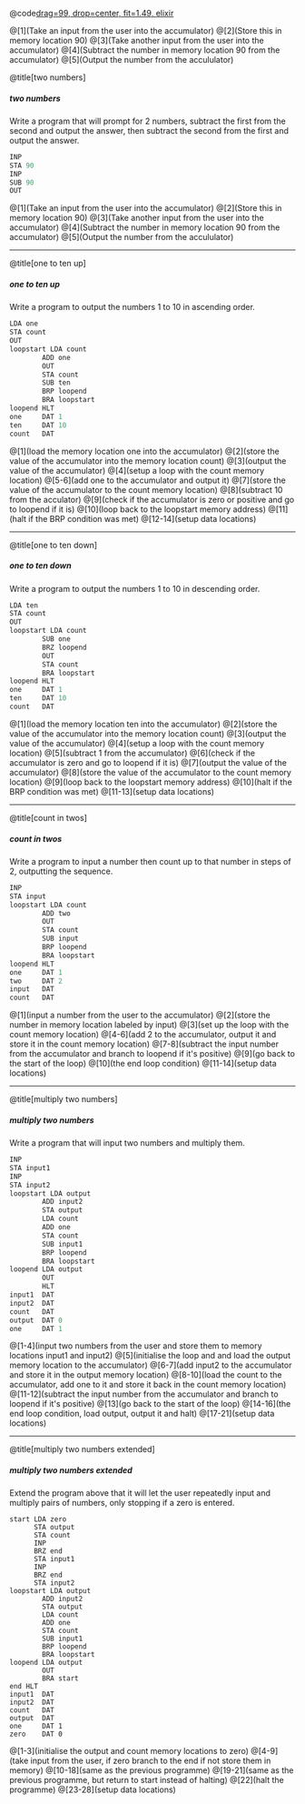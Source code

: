 @code[drag=99, drop=center, fit=1.49, elixir](src/two_numbers.asm)

@[1](Take an input from the user into the accumulator)
@[2](Store this in memory location 90)
@[3](Take another input from the user into the accumulator)
@[4](Subtract the number in memory location 90 from the accumulator)
@[5](Output the number from the accululator)


@title[two numbers]
##### two numbers

Write a program that will prompt for 2 numbers, subtract the first from the second and output the answer, then subtract the second from the first and output the answer.

```as
INP
STA 90
INP
SUB 90
OUT
```

@[1](Take an input from the user into the accumulator)
@[2](Store this in memory location 90)
@[3](Take another input from the user into the accumulator)
@[4](Subtract the number in memory location 90 from the accumulator)
@[5](Output the number from the accululator)

---
@title[one to ten up]
##### one to ten up

Write a program to output the numbers 1 to 10 in ascending order.

```as
LDA one
STA count
OUT
loopstart LDA count
        ADD one
        OUT
        STA count
        SUB ten
        BRP loopend
        BRA loopstart
loopend HLT
one     DAT 1
ten     DAT 10
count   DAT
```

@[1](load the memory location one into the accumulator)
@[2](store the value of the accumulator into the memory location count)
@[3](output the value of the accumulator)
@[4](setup a loop with the count memory location)
@[5-6](add one to the accumulator and output it)
@[7](store the value of the accumulator to the count memory location)
@[8](subtract 10 from the acculator)
@[9](check if the accumulator is zero or positive and go to loopend if it is)
@[10](loop back to the loopstart memory address)
@[11](halt if the BRP condition was met)
@[12-14](setup data locations)

---
@title[one to ten down]
##### one to ten down

Write a program to output the numbers 1 to 10 in descending order.

```as
LDA ten
STA count
OUT
loopstart LDA count
        SUB one
        BRZ loopend
        OUT
        STA count
        BRA loopstart
loopend HLT
one     DAT 1
ten     DAT 10
count   DAT
```

@[1](load the memory location ten into the accumulator)
@[2](store the value of the accumulator into the memory location count)
@[3](output the value of the accumulator)
@[4](setup a loop with the count memory location)
@[5](subtract 1 from the accumulator)
@[6](check if the accumulator is zero and go to loopend if it is)
@[7](output the value of the accumulator)
@[8](store the value of the accumulator to the count memory location)
@[9](loop back to the loopstart memory address)
@[10](halt if the BRP condition was met)
@[11-13](setup data locations)

---
@title[count in twos]
##### count in twos

Write a program to input a number then count up to that number in steps of 2, outputting the sequence.

```as
INP
STA input
loopstart LDA count
        ADD two 
        OUT
        STA count
        SUB input
        BRP loopend 
        BRA loopstart
loopend HLT
one     DAT 1
two     DAT 2
input   DAT
count   DAT
```

@[1](input a number from the user to the accumulator)
@[2](store the number in memory location labeled by input)
@[3](set up the loop with the count memory location)
@[4-6](add 2 to the accumulator, output it and store it in the count memory location)
@[7-8](subtract the input number from the accumulator and branch to loopend if it's positive)
@[9](go back to the start of the loop)
@[10](the end loop condition)
@[11-14](setup data locations)

---
@title[multiply two numbers]
##### multiply two numbers

Write a program that will input two numbers and multiply them.

```as
INP
STA input1
INP
STA input2
loopstart LDA output
        ADD input2
        STA output
        LDA count
        ADD one
        STA count
        SUB input1
        BRP loopend 
        BRA loopstart
loopend LDA output
        OUT
        HLT
input1  DAT
input2  DAT
count   DAT
output  DAT 0
one     DAT 1
```

@[1-4](input two numbers from the user and store them to memory locations input1 and input2)
@[5](initialise the loop and and load the output memory location to the accumulator)
@[6-7](add input2 to the accumulator and store it in the output memory location)
@[8-10](load the count to the accumulator, add one to it and store it back in the count memory location)
@[11-12](subtract the input number from the accumulator and branch to loopend if it's positive)
@[13](go back to the start of the loop)
@[14-16](the end loop condition, load output, output it and halt)
@[17-21](setup data locations)

---
@title[multiply two numbers extended]
##### multiply two numbers extended

Extend the program above that it will let the user repeatedly input and multiply pairs of numbers, only stopping if a zero is entered.

```
start LDA zero
      STA output
      STA count
      INP
      BRZ end
      STA input1
      INP
      BRZ end
      STA input2
loopstart LDA output
        ADD input2
        STA output
        LDA count
        ADD one
        STA count
        SUB input1
        BRP loopend 
        BRA loopstart        
loopend LDA output
        OUT
        BRA start
end HLT     
input1  DAT
input2  DAT
count   DAT
output  DAT 
one     DAT 1
zero    DAT 0
```

@[1-3](initialise the output and count memory locations to zero)
@[4-9](take input from the user, if zero branch to the end if not store them in memory)
@[10-18](same as the previous programme)
@[19-21](same as the previous programme, but return to start instead of halting)
@[22](halt the programme)
@[23-28](setup data locations)
